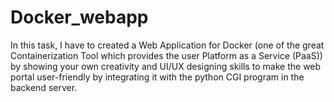 # Docker_webapp
 In this task, I have to created a Web Application for Docker (one of the great Containerization Tool which provides the user  Platform as a Service (PaaS)) by showing your own creativity and UI/UX designing skills to make the web portal user-friendly by integrating it with the python CGI program in the backend server.
